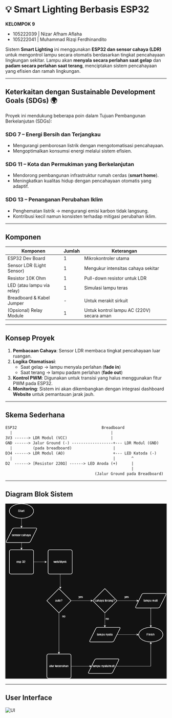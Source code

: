 # 💡 Smart Lighting Berbasis ESP32

**KELOMPOK 9**  
- 105222039 | Nizar Afham Aflaha  
- 105222041 | Muhammad Rizqi Ferdhinandito

Sistem **Smart Lighting** ini menggunakan **ESP32 dan sensor cahaya (LDR)** untuk mengontrol lampu secara otomatis berdasarkan tingkat pencahayaan lingkungan sekitar. Lampu akan **menyala secara perlahan saat gelap** dan **padam secara perlahan saat terang**, menciptakan sistem pencahayaan yang efisien dan ramah lingkungan.

---

## Keterkaitan dengan Sustainable Development Goals (SDGs) 🌍

Proyek ini mendukung beberapa poin dalam Tujuan Pembangunan Berkelanjutan (SDGs):

###  **SDG 7 – Energi Bersih dan Terjangkau**
- Mengurangi pemborosan listrik dengan mengotomatisasi pencahayaan.
- Mengoptimalkan konsumsi energi melalui sistem efisien.

###  **SDG 11 – Kota dan Permukiman yang Berkelanjutan**
- Mendorong pembangunan infrastruktur rumah cerdas (**smart home**).
- Meningkatkan kualitas hidup dengan pencahayaan otomatis yang adaptif.

###  **SDG 13 – Penanganan Perubahan Iklim**
- Penghematan listrik → mengurangi emisi karbon tidak langsung.
- Kontribusi kecil namun konsisten terhadap mitigasi perubahan iklim.

---

##  Komponen

| Komponen                  | Jumlah | Keterangan                                |
|---------------------------|--------|--------------------------------------------|
| ESP32 Dev Board           | 1      | Mikrokontroler utama                       |
| Sensor LDR (Light Sensor) | 1      | Mengukur intensitas cahaya sekitar         |
| Resistor 10K Ohm          | 1      | Pull-down resistor untuk LDR               |
| LED (atau lampu via relay)| 1      | Simulasi lampu teras                        |
| Breadboard & Kabel Jumper | -      | Untuk merakit sirkuit                      |
| (Opsional) Relay Module   | 1      | Untuk kontrol lampu AC (220V) secara aman  |

---

##  Konsep Proyek

1. **Pembacaan Cahaya**: Sensor LDR membaca tingkat pencahayaan luar ruangan.
2. **Logika Otomatisasi**:
   - Saat gelap → lampu menyala perlahan (**fade in**)
   - Saat terang → lampu padam perlahan (**fade out**)
3. **Kontrol PWM**: Digunakan untuk transisi yang halus menggunakan fitur PWM pada ESP32.
4. **Monitoring**: Sistem ini akan dikembangkan dengan integrasi dashboard **Website** untuk pemantauan jarak jauh.

---

##  Skema Sederhana

```plaintext
ESP32                                     Breadboard
  |                                           |
3V3 ------> LDR Modul (VCC)                   |
GND ------> Jalur Ground (-) ------------------+--- LDR Modul (GND)
  |         (pada breadboard)                  |
D34 ------> LDR Modul (AO)                     +--- LED Katoda (-)
  |                                            |       ^
D2  ------> [Resistor 220Ω] ------> LED Anoda (+)      |
                                                       |
                                       (Jalur Ground pada Breadboard)
```
---
##  Diagram Blok Sistem

![Diagram Blok Sistem](flowchart.jpeg)

---
##  User Interface

![UI](ui.jpeg)
